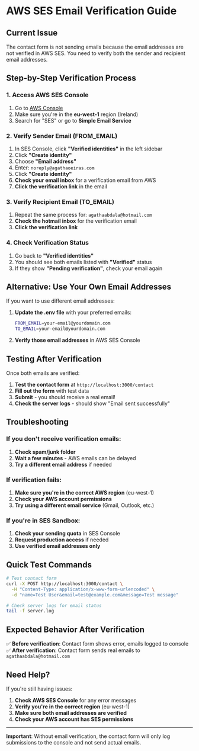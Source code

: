 # AWS SES Email Verification Guide

## Current Issue
The contact form is not sending emails because the email addresses are not verified in AWS SES. You need to verify both the sender and recipient email addresses.

## Step-by-Step Verification Process

### 1. Access AWS SES Console
1. Go to [AWS Console](https://console.aws.amazon.com/)
2. Make sure you're in the **eu-west-1** region (Ireland)
3. Search for "SES" or go to **Simple Email Service**

### 2. Verify Sender Email (FROM_EMAIL)
1. In SES Console, click **"Verified identities"** in the left sidebar
2. Click **"Create identity"**
3. Choose **"Email address"**
4. Enter: `noreply@agathaoeiras.com`
5. Click **"Create identity"**
6. **Check your email inbox** for a verification email from AWS
7. **Click the verification link** in the email

### 3. Verify Recipient Email (TO_EMAIL)
1. Repeat the same process for: `agathaabdala@hotmail.com`
2. **Check the hotmail inbox** for the verification email
3. **Click the verification link**

### 4. Check Verification Status
1. Go back to **"Verified identities"**
2. You should see both emails listed with **"Verified"** status
3. If they show **"Pending verification"**, check your email again

## Alternative: Use Your Own Email Addresses

If you want to use different email addresses:

1. **Update the .env file** with your preferred emails:
   ```bash
   FROM_EMAIL=your-email@yourdomain.com
   TO_EMAIL=your-email@yourdomain.com
   ```

2. **Verify those email addresses** in AWS SES Console

## Testing After Verification

Once both emails are verified:

1. **Test the contact form** at `http://localhost:3000/contact`
2. **Fill out the form** with test data
3. **Submit** - you should receive a real email!
4. **Check the server logs** - should show "Email sent successfully"

## Troubleshooting

### If you don't receive verification emails:
1. **Check spam/junk folder**
2. **Wait a few minutes** - AWS emails can be delayed
3. **Try a different email address** if needed

### If verification fails:
1. **Make sure you're in the correct AWS region** (eu-west-1)
2. **Check your AWS account permissions**
3. **Try using a different email service** (Gmail, Outlook, etc.)

### If you're in SES Sandbox:
1. **Check your sending quota** in SES Console
2. **Request production access** if needed
3. **Use verified email addresses only**

## Quick Test Commands

```bash
# Test contact form
curl -X POST http://localhost:3000/contact \
  -H "Content-Type: application/x-www-form-urlencoded" \
  -d "name=Test User&email=test@example.com&message=Test message"

# Check server logs for email status
tail -f server.log
```

## Expected Behavior After Verification

✅ **Before verification**: Contact form shows error, emails logged to console
✅ **After verification**: Contact form sends real emails to `agathaabdala@hotmail.com`

## Need Help?

If you're still having issues:
1. **Check AWS SES Console** for any error messages
2. **Verify you're in the correct region** (eu-west-1)
3. **Make sure both email addresses are verified**
4. **Check your AWS account has SES permissions**

---

**Important**: Without email verification, the contact form will only log submissions to the console and not send actual emails.
